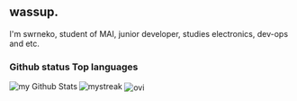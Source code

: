 ## wassup.
I'm swrneko, student of MAI, junior developer, studies electronics, dev-ops and etc.

### Github status Top languages
<img align="left" src="https://github-readme-stats.vercel.app/api?username=swrneko&include_all_commits=true&count_private=true&show_icons=true&theme=tokyonight" alt="my Github Stats"/> <img src="https://github-readme-streak-stats.herokuapp.com/?user=swrneko&theme=tokyonight" alt="mystreak"/>
<img align="center" src="https://github-readme-stats.vercel.app/api/top-langs?username=swrneko&show_icons=true&locale=en&layout=compact&theme=tokyonight" alt="ovi" />
